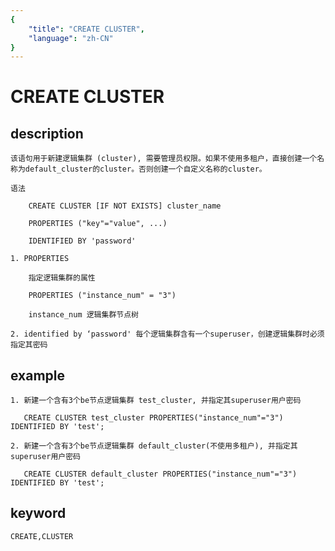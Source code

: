 ```yaml
---
{
    "title": "CREATE CLUSTER",
    "language": "zh-CN"
}
---
```


<!-- 
Licensed to the Apache Software Foundation (ASF) under one
or more contributor license agreements.  See the NOTICE file
distributed with this work for additional information
regarding copyright ownership.  The ASF licenses this file
to you under the Apache License, Version 2.0 (the
"License"); you may not use this file except in compliance
with the License.  You may obtain a copy of the License at

  http://www.apache.org/licenses/LICENSE-2.0

Unless required by applicable law or agreed to in writing,
software distributed under the License is distributed on an
"AS IS" BASIS, WITHOUT WARRANTIES OR CONDITIONS OF ANY
KIND, either express or implied.  See the License for the
specific language governing permissions and limitations
under the License.
-->

# CREATE CLUSTER
## description

    该语句用于新建逻辑集群 (cluster), 需要管理员权限。如果不使用多租户，直接创建一个名称为default_cluster的cluster。否则创建一个自定义名称的cluster。

    语法

        CREATE CLUSTER [IF NOT EXISTS] cluster_name

        PROPERTIES ("key"="value", ...)
        
        IDENTIFIED BY 'password'
        
    1. PROPERTIES

        指定逻辑集群的属性

        PROPERTIES ("instance_num" = "3")

        instance_num 逻辑集群节点树

    2. identified by ‘password' 每个逻辑集群含有一个superuser，创建逻辑集群时必须指定其密码

## example

    1. 新建一个含有3个be节点逻辑集群 test_cluster, 并指定其superuser用户密码

       CREATE CLUSTER test_cluster PROPERTIES("instance_num"="3") IDENTIFIED BY 'test';

    2. 新建一个含有3个be节点逻辑集群 default_cluster(不使用多租户), 并指定其superuser用户密码

       CREATE CLUSTER default_cluster PROPERTIES("instance_num"="3") IDENTIFIED BY 'test';
  
## keyword
    CREATE,CLUSTER

